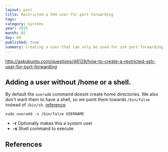 ```yaml
---
layout: post
title: Restricted a SSH user for port forwarding
tags: 
category: systems
year: 2015
month: 02
day: 09
published: true
summary: Creating a user that can only be used for ssh port forwarding
---
```


http://askubuntu.com/questions/48129/how-to-create-a-restricted-ssh-user-for-port-forwarding

## Adding a user without /home or a shell.

By default the ``useradd`` command doesnt create home directories. 
We also don't want them to have a shell, so we point them towards ``/bin/false`` instead of ``/bin/sh``. [reference][1]

```
sudo useradd -s /bin/false USERNAME
```

 * **-r** Optionally makes this a system user
 * **-s** Shell command to execute


## References

[1]: http://askubuntu.com/questions/29359/how-to-add-user-without-home



